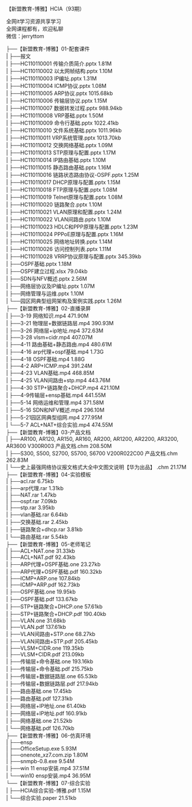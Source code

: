 【新盟教育-博雅】HCIA（93期）

全网it学习资源共享学习<br>全网课程都有，欢迎私聊<br>微信：jerryttom<br>

├──【新盟教育-博雅】01-配套课件<br> | ├──报文<br> | ├──HC110110001 传输介质简介.pptx 1.81M<br> | ├──HC110110002 以太网帧结构.pptx 1.10M<br> | ├──HC110110003 IP编址.pptx 1.31M<br> | ├──HC110110004 ICMP协议.pptx 1.08M<br> | ├──HC110110005 ARP协议.pptx 1015.68kb<br> | ├──HC110110006 传输层协议.pptx 1.15M<br> | ├──HC110110007 数据转发过程.pptx 988.94kb<br> | ├──HC110110008 VRP基础.pptx 1.50M<br> | ├──HC110110009 命令行基础.pptx 1022.41kb<br> | ├──HC110110010 文件系统基础.pptx 1011.96kb<br> | ├──HC110110011 VRP系统管理.pptx 1013.70kb<br> | ├──HC110110012 交换网络基础.pptx 1.09M<br> | ├──HC110110013 STP原理与配置.pptx 1.17M<br> | ├──HC110110014 IP路由基础.pptx 1.10M<br> | ├──HC110110015 静态路由基础.pptx 1.16M<br> | ├──HC110110016 链路状态路由协议-OSPF.pptx 1.25M<br> | ├──HC110110017 DHCP原理与配置.pptx 1.15M<br> | ├──HC110110018 FTP原理与配置.pptx 1.08M<br> | ├──HC110110019 Telnet原理与配置.pptx 1.08M<br> | ├──HC110110020 链路聚合.pptx 1.10M<br> | ├──HC110110021 VLAN原理和配置.pptx 1.24M<br> | ├──HC110110022 VLAN间路由.pptx 1.10M<br> | ├──HC110110023 HDLC和PPP原理与配置.pptx 1.23M<br> | ├──HC110110024 PPPoE原理与配置.pptx 1.16M<br> | ├──HC110110025 网络地址转换.pptx 1.14M<br> | ├──HC110110026 访问控制列表.pptx 1.11M<br> | ├──HC110110028 VRRP协议原理与配置.pptx 345.39kb<br> | ├──OSPF基础.pptx 1.18M<br> | ├──OSPF建立过程.xlsx 79.04kb<br> | ├──SDN与NFV概述.pptx 2.56M<br> | ├──网络层协议及IP编址.pptx 1.07M<br> | ├──网络管理与运维.pptx 1.10M<br> | └──园区网典型组网架构及案例实践.pptx 1.26M<br> ├──【新盟教育-博雅】02-直播录屏<br> | ├──3-19 网络知识.mp4 471.90M<br> | ├──3-21 物理层+数据链路层.mp4 390.93M<br> | ├──3-26 网络层+ip地址.mp4 372.63M<br> | ├──3-28 vlsm+cidr.mp4 407.07M<br> | ├──4-11 路由基础+静态路由.mp4 480.61M<br> | ├──4-16 arp代理+ospf基础.mp4 1.73G<br> | ├──4-18 OSPF基础.mp4 1.88G<br> | ├──4-2 ARP+ICMP.mp4 391.24M<br> | ├──4-23 VLAN基础.mp4 468.85M<br> | ├──4-25 VLAN间路由+stp.mp4 443.76M<br> | ├──4-30 STP+链路聚合+DHCP.mp4 421.10M<br> | ├──4-9传输层+ensp基础.mp4 441.55M<br> | ├──5-14 网络运维和管理.mp4 371.58M<br> | ├──5-16 SDN和NFV概述.mp4 296.10M<br> | ├──5-21园区网典型组网.mp4 277.95M<br> | └──5-7 ACL+NAT+综合实验.mp4 474.55M<br> ├──【新盟教育-博雅】03-产品文档<br> | ├──AR100, AR120, AR150, AR160, AR200, AR1200, AR2200, AR3200, AR3600 V300R003 产品文档.chm 208.50M<br> | ├──S300, S500, S2700, S5700, S6700 V200R022C00 产品文档.chm 262.83M<br> | └──史上最强网络协议报文格式大全中文图文说明【华为出品】 .chm 21.17M<br> ├──【新盟教育-博雅】04-实验模板<br> | ├──acl.rar 6.75kb<br> | ├──arp代理.rar 1.31kb<br> | ├──NAT.rar 1.47kb<br> | ├──ospf.rar 7.09kb<br> | ├──stp.rar 3.95kb<br> | ├──vlan基础.rar 6.64kb<br> | ├──交换基础.rar 2.45kb<br> | ├──链路聚合+dhcp.rar 3.81kb<br> | └──路由基础.rar 5.54kb<br> ├──【新盟教育-博雅】05-老师笔记<br> | ├──ACL+NAT.one 31.33kb<br> | ├──ACL+NAT.pdf 92.43kb<br> | ├──ARP代理+OSPF基础.one 23.27kb<br> | ├──ARP代理+OSPF基础.pdf 160.32kb<br> | ├──ICMP+ARP.one 107.84kb<br> | ├──ICMP+ARP.pdf 162.73kb<br> | ├──OSPF基础.one 19.95kb<br> | ├──OSPF基础.pdf 133.67kb<br> | ├──STP+链路聚合+DHCP.one 57.61kb<br> | ├──STP+链路聚合+DHCP.pdf 190.40kb<br> | ├──VLAN.one 31.68kb<br> | ├──VLAN.pdf 137.61kb<br> | ├──VLAN间路由+STP.one 68.27kb<br> | ├──VLAN间路由+STP.pdf 205.45kb<br> | ├──VLSM+CIDR.one 119.35kb<br> | ├──VLSM+CIDR.pdf 213.09kb<br> | ├──传输层+命令基础.one 193.16kb<br> | ├──传输层+命令基础.pdf 215.75kb<br> | ├──传输层+数据链路层.one 65.53kb<br> | ├──传输层+数据链路层.pdf 217.94kb<br> | ├──路由基础.one 17.45kb<br> | ├──路由基础.pdf 127.31kb<br> | ├──网络层+IP地址.one 61.40kb<br> | ├──网络层+IP地址.pdf 160.91kb<br> | ├──网络基础.one 21.52kb<br> | └──网络基础.pdf 126.70kb<br> ├──【新盟教育-博雅】06-仿真环境<br> | ├──ensp<br> | ├──OfficeSetup.exe 5.93M<br> | ├──onenote_xz7.com.zip 1.80M<br> | ├──snmpb-0.8.exe 9.54M<br> | ├──win 11 ensp安装.mp4 37.51M<br> | └──win10 ensp安装.mp4 36.95M<br> └──【新盟教育-博雅】07-综合实验<br> | ├──HCIA综合实验-博雅.pdf 1.15M<br> | └──综合实验.paper 21.51kb